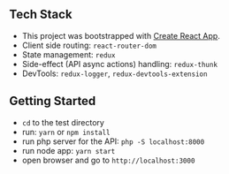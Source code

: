## Tech Stack
* This project was bootstrapped with [Create React App](https://github.com/facebookincubator/create-react-app).
* Client side routing: `react-router-dom`
* State management: `redux`
* Side-effect (API async actions) handling: `redux-thunk`
* DevTools: `redux-logger`, `redux-devtools-extension`

## Getting Started
* `cd` to the test directory
* run: `yarn` or `npm install`
* run php server for the API: `php -S localhost:8000`
* run node app: `yarn start`
* open browser and go to `http://localhost:3000`